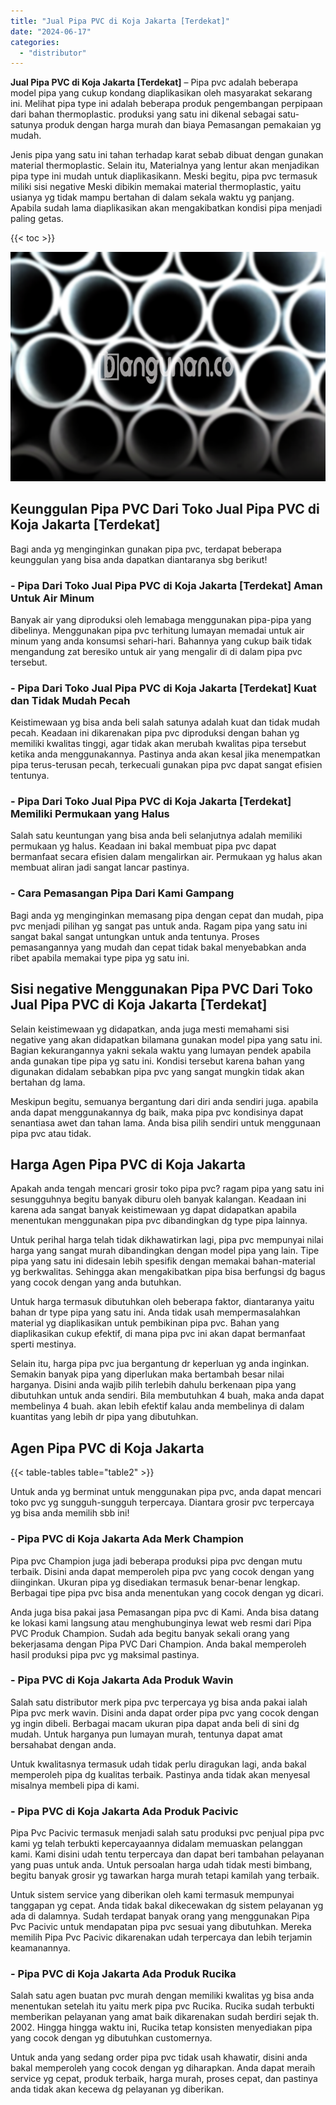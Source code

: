 ```yaml
---
title: "Jual Pipa PVC di Koja Jakarta [Terdekat]"
date: "2024-06-17"
categories: 
  - "distributor"
---
```


**Jual Pipa PVC di Koja Jakarta \[Terdekat\]** – Pipa pvc adalah beberapa model pipa yang cukup kondang diaplikasikan oleh masyarakat sekarang ini. Melihat pipa type ini adalah beberapa produk pengembangan perpipaan dari bahan thermoplastic. produksi yang satu ini dikenal sebagai satu-satunya produk dengan harga murah dan biaya Pemasangan pemakaian yg mudah.

Jenis pipa yang satu ini tahan terhadap karat sebab dibuat dengan gunakan material thermoplastic. Selain itu, Materialnya yang lentur akan menjadikan pipa type ini mudah untuk diaplikasikann. Meski begitu, pipa pvc termasuk miliki sisi negative Meski dibikin memakai material thermoplastic, yaitu usianya yg tidak mampu bertahan di dalam sekala waktu yg panjang. Apabila sudah lama diaplikasikan akan mengakibatkan kondisi pipa menjadi paling getas.

{{< toc >}}

![Jual Pipa PVC di Koja Jakarta [Terdekat]](/images/jaul-pipa-pvc-28.png)

## Keunggulan Pipa PVC Dari Toko Jual Pipa PVC di Koja Jakarta \[Terdekat\]

Bagi anda yg menginginkan gunakan pipa pvc, terdapat beberapa keunggulan yang bisa anda dapatkan diantaranya sbg berikut!

### \- Pipa Dari Toko Jual Pipa PVC di Koja Jakarta \[Terdekat\] Aman Untuk Air Minum

Banyak air yang diproduksi oleh lemabaga menggunakan pipa-pipa yang dibelinya. Menggunakan pipa pvc terhitung lumayan memadai untuk air minum yang anda konsumsi sehari-hari. Bahannya yang cukup baik tidak mengandung zat beresiko untuk air yang mengalir di di dalam pipa pvc tersebut.

### \- Pipa Dari Toko Jual Pipa PVC di Koja Jakarta \[Terdekat\] Kuat dan Tidak Mudah Pecah

Keistimewaan yg bisa anda beli salah satunya adalah kuat dan tidak mudah pecah. Keadaan ini dikarenakan pipa pvc diproduksi dengan bahan yg memiliki kwalitas tinggi, agar tidak akan merubah kwalitas pipa tersebut ketika anda menggunakannya. Pastinya anda akan kesal jika menempatkan pipa terus-terusan pecah, terkecuali gunakan pipa pvc dapat sangat efisien tentunya.

### \- Pipa Dari Toko Jual Pipa PVC di Koja Jakarta \[Terdekat\] Memiliki Permukaan yang Halus

Salah satu keuntungan yang bisa anda beli selanjutnya adalah memiliki permukaan yg halus. Keadaan ini bakal membuat pipa pvc dapat bermanfaat secara efisien dalam mengalirkan air. Permukaan yg halus akan membuat aliran jadi sangat lancar pastinya.

### \- Cara Pemasangan Pipa Dari Kami Gampang

Bagi anda yg menginginkan memasang pipa dengan cepat dan mudah, pipa pvc menjadi pilihan yg sangat pas untuk anda. Ragam pipa yang satu ini sangat bakal sangat untungkan untuk anda tentunya. Proses pemasangannya yang mudah dan cepat tidak bakal menyebabkan anda ribet apabila memakai type pipa yg satu ini.

## Sisi negative Menggunakan Pipa PVC Dari Toko Jual Pipa PVC di Koja Jakarta \[Terdekat\]

Selain keistimewaan yg didapatkan, anda juga mesti memahami sisi negative yang akan didapatkan bilamana gunakan model pipa yang satu ini. Bagian kekurangannya yakni sekala waktu yang lumayan pendek apabila anda gunakan tipe pipa yg satu ini. Kondisi tersebut karena bahan yang digunakan didalam sebabkan pipa pvc yang sangat mungkin tidak akan bertahan dg lama.

Meskipun begitu, semuanya bergantung dari diri anda sendiri juga. apabila anda dapat menggunakannya dg baik, maka pipa pvc kondisinya dapat senantiasa awet dan tahan lama. Anda bisa pilih sendiri untuk menggunaan pipa pvc atau tidak.

## Harga Agen Pipa PVC di Koja Jakarta

Apakah anda tengah mencari grosir toko pipa pvc? ragam pipa yang satu ini sesungguhnya begitu banyak diburu oleh banyak kalangan. Keadaan ini karena ada sangat banyak keistimewaan yg dapat didapatkan apabila menentukan menggunakan pipa pvc dibandingkan dg type pipa lainnya.

Untuk perihal harga telah tidak dikhawatirkan lagi, pipa pvc mempunyai nilai harga yang sangat murah dibandingkan dengan model pipa yang lain. Tipe pipa yang satu ini didesain lebih spesifik dengan memakai bahan-material yg berkwalitas. Sehingga akan mengakibatkan pipa bisa berfungsi dg bagus yang cocok dengan yang anda butuhkan.

Untuk harga termasuk dibutuhkan oleh beberapa faktor, diantaranya yaitu bahan dr type pipa yang satu ini. Anda tidak usah mempermasalahkan material yg diaplikasikan untuk pembikinan pipa pvc. Bahan yang diaplikasikan cukup efektif, di mana pipa pvc ini akan dapat bermanfaat sperti mestinya.

Selain itu, harga pipa pvc jua bergantung dr keperluan yg anda inginkan. Semakin banyak pipa yang diperlukan maka bertambah besar nilai harganya. Disini anda wajib pilih terlebih dahulu berkenaan pipa yang dibutuhkan untuk anda sendiri. Bila membutuhkan 4 buah, maka anda dapat membelinya 4 buah. akan lebih efektif kalau anda membelinya di dalam kuantitas yang lebih dr pipa yang dibutuhkan.

## Agen Pipa PVC di Koja Jakarta

{{< table-tables table="table2" >}}

Untuk anda yg berminat untuk menggunakan pipa pvc, anda dapat mencari toko pvc yg sungguh-sungguh terpercaya. Diantara grosir pvc terpercaya yg bisa anda memilih sbb ini!

### \- Pipa PVC di Koja Jakarta Ada Merk Champion

Pipa pvc Champion juga jadi beberapa produksi pipa pvc dengan mutu terbaik. Disini anda dapat memperoleh pipa pvc yang cocok dengan yang diinginkan. Ukuran pipa yg disediakan termasuk benar-benar lengkap. Berbagai tipe pipa pvc bisa anda menentukan yang cocok dengan yg dicari.

Anda juga bisa pakai jasa Pemasangan pipa pvc di Kami. Anda bisa datang ke lokasi kami langsung atau menghubunginya lewat web resmi dari Pipa PVC Produk Champion. Sudah ada begitu banyak sekali orang yang bekerjasama dengan Pipa PVC Dari Champion. Anda bakal memperoleh hasil produksi pipa pvc yg maksimal pastinya.

### \- Pipa PVC di Koja Jakarta Ada Produk Wavin

Salah satu distributor merk pipa pvc terpercaya yg bisa anda pakai ialah Pipa pvc merk wavin. Disini anda dapat order pipa pvc yang cocok dengan yg ingin dibeli. Berbagai macam ukuran pipa dapat anda beli di sini dg mudah. Untuk harganya pun lumayan murah, tentunya dapat amat bersahabat dengan anda.

Untuk kwalitasnya termasuk udah tidak perlu diragukan lagi, anda bakal memperoleh pipa dg kualitas terbaik. Pastinya anda tidak akan menyesal misalnya membeli pipa di kami.

### \- Pipa PVC di Koja Jakarta Ada Produk Pacivic

Pipa Pvc Pacivic termasuk menjadi salah satu produksi pvc penjual pipa pvc kami yg telah terbukti kepercayaannya didalam memuaskan pelanggan kami. Kami disini udah tentu terpercaya dan dapat beri tambahan pelayanan yang puas untuk anda. Untuk persoalan harga udah tidak mesti bimbang, begitu banyak grosir yg tawarkan harga murah tetapi kamilah yang terbaik.

Untuk sistem service yang diberikan oleh kami termasuk mempunyai tanggapan yg cepat. Anda tidak bakal dikecewakan dg sistem pelayanan yg ada di dalamnya. Sudah terdapat banyak orang yang menggunakan Pipa Pvc Pacivic untuk mendapatan pipa pvc sesuai yang dibutuhkan. Mereka memilih Pipa Pvc Pacivic dikarenakan udah terpercaya dan lebih terjamin keamanannya.

### \- Pipa PVC di Koja Jakarta Ada Produk Rucika

Salah satu agen buatan pvc murah dengan memiliki kwalitas yg bisa anda menentukan setelah itu yaitu merk pipa pvc Rucika. Rucika sudah terbukti memberikan pelayanan yang amat baik dikarenakan sudah berdiri sejak th. 2002. Hingga hingga waktu ini, Rucika tetap konsisten menyediakan pipa yang cocok dengan yg dibutuhkan customernya.

Untuk anda yang sedang order pipa pvc tidak usah khawatir, disini anda bakal memperoleh yang cocok dengan yg diharapkan. Anda dapat meraih service yg cepat, produk terbaik, harga murah, proses cepat, dan pastinya anda tidak akan kecewa dg pelayanan yg diberikan.
